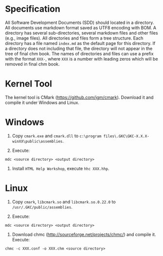 ﻿<!--
#
# Copyright (c) 2015, Xin YUAN, courses of Zhejiang University
# All rights reserved.
#
# This program is free software; you can redistribute it and/or
# modify it under the terms of the 2-Clause BSD License.
#
# Author contact information:
#   yxxinyuan@zju.edu.cn
#
-->

# Specification

All Software Development Documents (SDD) should located in a directory.
All documents use markdown format saved as UTF8 encoding with BOM.
A directory has several sub-directories, several markdown files and other files (e.g., image files).
All directories and files form a tree structure.
Each directory has a file named `index.md` as the default page for this directory.
If a directory does not including that file, the directory will not appear in the tree of final chm book.
The names of directories and files can use a prefix with the format `XXX-`, where `XXX` is a number with leading zeros which will be removed in final chm book.

# Kernel Tool

The kernel tool is CMark (https://github.com/jgm/cmark).
Download it and compile it under Windows and Linux.

# Windows

1. Copy `cmark.exe` and `cmark.dll` to `c:\program files\.GKC\GKC-X.X.X-winXX\public\assemblies`.

1. Execute:

```
mdc <source directory> <output directory>
```

1. Install `HTML Help Workshop`, execute `hhc XXX.hhp`.

# Linux

1. Copy `cmark`, `libcmark.so` and `libcmark.so.0.22.0` to `/usr/.GKC/public/assemblies`.

1. Execute:

```
mdc <source directory> <output directory>
```

1. Download chmc (http://sourceforge.net/projects/chmc/) and compile it. Execute:

```
chmc -c XXX.conf -o XXX.chm <source directory>
```
